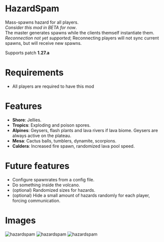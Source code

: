 # HazardSpam

Mass-spawns hazard for all players.  
*Consider this mod in BETA for now*.  
The master generates spawns while the clients themself instantiate them.  
*Reconnection not yet supported*; Reconnecting players will not sync current spawns, but will receive new spawns.  

Supports patch **1.27.a**

# Requirements
- All players are required to have this mod

# Features
- **Shore**: Jellies.
- **Tropics**: Exploding and poison spores.
- **Alpines**: Geysers, flash plants and lava rivers if lava biome. Geysers are always active on the plateau.
- **Mesa**: Cactus balls, tumblers, dynamite, scorpions.
- **Caldera**: Increased fire spawn, randomized lava pool speed.

# Future features
- Configure spawnrates from a config file.
- Do something inside the volcano.
- (optional) Randomized sizes for hazards.
- (optional) Hide a small amount of hazards randomly for each player, forcing communication.

# Images

![hazardspam](https://i.imgur.com/ZQ2kKxG.png)
![hazardspam](https://i.imgur.com/Q0h5qbf.png)
![hazardspam](https://i.imgur.com/wJqvCHV.png)

